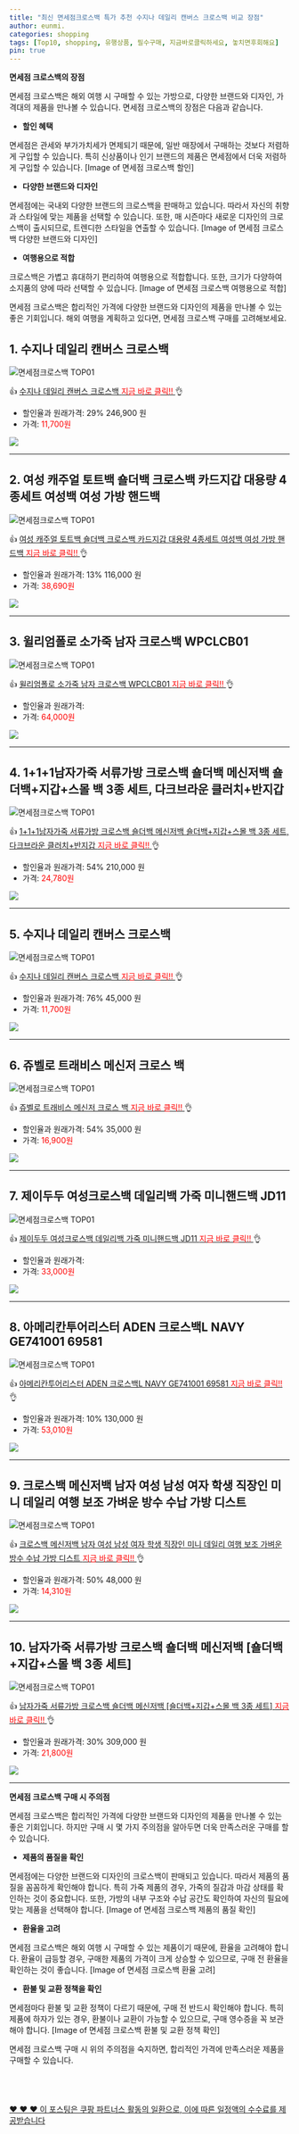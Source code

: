 ```yaml
---
title: "최신 면세점크로스백 특가 추천 수지나 데일리 캔버스 크로스백 비교 장점"
author: eunmi.
categories: shopping
tags: [Top10, shopping, 유행상품, 필수구매, 지금바로클릭하세요, 놓치면후회해요]
pin: true
---
```

**면세점 크로스백의 장점**

면세점 크로스백은 해외 여행 시 구매할 수 있는 가방으로, 다양한 브랜드와 디자인, 가격대의 제품을 만나볼 수 있습니다. 면세점 크로스백의 장점은 다음과 같습니다.

* **할인 혜택**

면세점은 관세와 부가가치세가 면제되기 때문에, 일반 매장에서 구매하는 것보다 저렴하게 구입할 수 있습니다. 특히 신상품이나 인기 브랜드의 제품은 면세점에서 더욱 저렴하게 구입할 수 있습니다.
[Image of 면세점 크로스백 할인]
* **다양한 브랜드와 디자인**

면세점에는 국내외 다양한 브랜드의 크로스백을 판매하고 있습니다. 따라서 자신의 취향과 스타일에 맞는 제품을 선택할 수 있습니다. 또한, 매 시즌마다 새로운 디자인의 크로스백이 출시되므로, 트렌디한 스타일을 연출할 수 있습니다.
[Image of 면세점 크로스백 다양한 브랜드와 디자인]
* **여행용으로 적합**

크로스백은 가볍고 휴대하기 편리하여 여행용으로 적합합니다. 또한, 크기가 다양하여 소지품의 양에 따라 선택할 수 있습니다.
[Image of 면세점 크로스백 여행용으로 적합]

면세점 크로스백은 합리적인 가격에 다양한 브랜드와 디자인의 제품을 만나볼 수 있는 좋은 기회입니다. 해외 여행을 계획하고 있다면, 면세점 크로스백 구매를 고려해보세요.

   

## 1. 수지나 데일리 캔버스 크로스백

![면세점크로스백 TOP01](https://thumbnail10.coupangcdn.com/thumbnails/remote/230x230ex/image/vendor_inventory/7b02/7bfa8011da64ec0ec5474735161c820a0413b364f71f4c656b8b7bfb4c67.jpg)


👍 [수지나 데일리 캔버스 크로스백 <font color=red> 지금 바로 클릭!! </font> ](https://link.coupang.com/re/AFFSDP?lptag=AF3617701&subid=GithubCoopas&pageKey=7044548249&traceid=V0-153&itemId=17430737038&vendorItemId=84608317546) 👌 


- 할인율과 원래가격: 29%  246,900   원
- 가격: <span style='color:red'>11,700원</span>

[![](/discount_price.png)](https://link.coupang.com/re/AFFSDP?lptag=AF3617701&subid=GithubCoopas&pageKey=7044548249&traceid=V0-153&itemId=17430737038&vendorItemId=84608317546)

---


   

## 2. 여성 캐주얼 토트백 숄더백 크로스백 카드지갑 대용량 4종세트 여성백 여성 가방 핸드백

![면세점크로스백 TOP01](https://thumbnail9.coupangcdn.com/thumbnails/remote/230x230ex/image/vendor_inventory/1088/ef4418c3713d1e52fb6103b423004c740c18488e3c99fff189b7262c0371.jpg)


👍 [여성 캐주얼 토트백 숄더백 크로스백 카드지갑 대용량 4종세트 여성백 여성 가방 핸드백 <font color=red> 지금 바로 클릭!! </font> ](https://link.coupang.com/re/AFFSDP?lptag=AF3617701&subid=GithubCoopas&pageKey=7405561759&traceid=V0-153&itemId=19176652938&vendorItemId=87671848257) 👌 


- 할인율과 원래가격: 13%  116,000   원
- 가격: <span style='color:red'>38,690원</span>

[![](/discount_price.png)](https://link.coupang.com/re/AFFSDP?lptag=AF3617701&subid=GithubCoopas&pageKey=7405561759&traceid=V0-153&itemId=19176652938&vendorItemId=87671848257)

---


   

## 3. 윌리엄폴로 소가죽 남자 크로스백 WPCLCB01

![면세점크로스백 TOP01](https://thumbnail7.coupangcdn.com/thumbnails/remote/230x230ex/image/vendor_inventory/9f87/4437824b6c6defbb5f97bc3decfcf94caf0b11198ec922d918d1bf0522b4.jpg)


👍 [윌리엄폴로 소가죽 남자 크로스백 WPCLCB01 <font color=red> 지금 바로 클릭!! </font> ](https://link.coupang.com/re/AFFSDP?lptag=AF3617701&subid=GithubCoopas&pageKey=7092892390&traceid=V0-153&itemId=17681377835&vendorItemId=84846604140) 👌 


- 할인율과 원래가격: 
- 가격: <span style='color:red'>64,000원</span>

[![](/discount_price.png)](https://link.coupang.com/re/AFFSDP?lptag=AF3617701&subid=GithubCoopas&pageKey=7092892390&traceid=V0-153&itemId=17681377835&vendorItemId=84846604140)

---


   

## 4. 1+1+1남자가죽 서류가방 크로스백 숄더백 메신저백 숄더백+지갑+스몰 백 3종 세트, 다크브라운 클러치+반지갑

![면세점크로스백 TOP01](https://thumbnail10.coupangcdn.com/thumbnails/remote/230x230ex/image/vendor_inventory/f125/68fa1a8c0984b29fca089d900c526b9f75e9a65253d2f070d642483ee3b3.png)


👍 [1+1+1남자가죽 서류가방 크로스백 숄더백 메신저백 숄더백+지갑+스몰 백 3종 세트, 다크브라운 클러치+반지갑 <font color=red> 지금 바로 클릭!! </font> ](https://link.coupang.com/re/AFFSDP?lptag=AF3617701&subid=GithubCoopas&pageKey=6629991582&traceid=V0-153&itemId=15110675000&vendorItemId=82332537599) 👌 


- 할인율과 원래가격: 54%  210,000   원
- 가격: <span style='color:red'>24,780원</span>

[![](/discount_price.png)](https://link.coupang.com/re/AFFSDP?lptag=AF3617701&subid=GithubCoopas&pageKey=6629991582&traceid=V0-153&itemId=15110675000&vendorItemId=82332537599)

---


   

## 5. 수지나 데일리 캔버스 크로스백

![면세점크로스백 TOP01](https://thumbnail6.coupangcdn.com/thumbnails/remote/230x230ex/image/vendor_inventory/efdf/9767a7058a2b7d565abf06ab17fbd0b8d7434668d8bac599b4ace59d3f5c.jpg)


👍 [수지나 데일리 캔버스 크로스백 <font color=red> 지금 바로 클릭!! </font> ](https://link.coupang.com/re/AFFSDP?lptag=AF3617701&subid=GithubCoopas&pageKey=7044548249&traceid=V0-153&itemId=17430737039&vendorItemId=84608317555) 👌 


- 할인율과 원래가격: 76%  45,000   원
- 가격: <span style='color:red'>11,700원</span>

[![](/discount_price.png)](https://link.coupang.com/re/AFFSDP?lptag=AF3617701&subid=GithubCoopas&pageKey=7044548249&traceid=V0-153&itemId=17430737039&vendorItemId=84608317555)

---


   

## 6. 쥬벨로 트래비스 메신저 크로스 백

![면세점크로스백 TOP01](https://thumbnail7.coupangcdn.com/thumbnails/remote/230x230ex/image/rs_quotation_api/fj3xrfmb/43aeefee90e745588211eda766f49f74.jpg)


👍 [쥬벨로 트래비스 메신저 크로스 백 <font color=red> 지금 바로 클릭!! </font> ](https://link.coupang.com/re/AFFSDP?lptag=AF3617701&subid=GithubCoopas&pageKey=6973102225&traceid=V0-153&itemId=17013617482&vendorItemId=84189360144) 👌 


- 할인율과 원래가격: 54%  35,000   원
- 가격: <span style='color:red'>16,900원</span>

[![](/discount_price.png)](https://link.coupang.com/re/AFFSDP?lptag=AF3617701&subid=GithubCoopas&pageKey=6973102225&traceid=V0-153&itemId=17013617482&vendorItemId=84189360144)

---


   

## 7. 제이두두 여성크로스백 데일리백 가죽 미니핸드백 JD11

![면세점크로스백 TOP01](https://thumbnail6.coupangcdn.com/thumbnails/remote/230x230ex/image/vendor_inventory/9fce/1f2c88e49e75a1a7a7b45bde5a1a4ad9b1c505dcbb69ce6b364d30c96a8d.jpg)


👍 [제이두두 여성크로스백 데일리백 가죽 미니핸드백 JD11 <font color=red> 지금 바로 클릭!! </font> ](https://link.coupang.com/re/AFFSDP?lptag=AF3617701&subid=GithubCoopas&pageKey=7200776442&traceid=V0-153&itemId=18201189669&vendorItemId=86379193158) 👌 


- 할인율과 원래가격: 
- 가격: <span style='color:red'>33,000원</span>

[![](/discount_price.png)](https://link.coupang.com/re/AFFSDP?lptag=AF3617701&subid=GithubCoopas&pageKey=7200776442&traceid=V0-153&itemId=18201189669&vendorItemId=86379193158)

---


   

## 8. 아메리칸투어리스터 ADEN 크로스백L NAVY GE741001 69581

![면세점크로스백 TOP01](https://thumbnail7.coupangcdn.com/thumbnails/remote/230x230ex/image/retail/images/2019/05/07/17/1/b37e9030-0490-4099-89d5-f359db33f582.jpg)


👍 [아메리칸투어리스터 ADEN 크로스백L NAVY GE741001 69581 <font color=red> 지금 바로 클릭!! </font> ](https://link.coupang.com/re/AFFSDP?lptag=AF3617701&subid=GithubCoopas&pageKey=4667090871&traceid=V0-153&itemId=5830775189&vendorItemId=4741472059) 👌 


- 할인율과 원래가격: 10%  130,000   원
- 가격: <span style='color:red'>53,010원</span>

[![](/discount_price.png)](https://link.coupang.com/re/AFFSDP?lptag=AF3617701&subid=GithubCoopas&pageKey=4667090871&traceid=V0-153&itemId=5830775189&vendorItemId=4741472059)

---


   

## 9. 크로스백 메신저백 남자 여성 남성 여자 학생 직장인 미니 데일리 여행 보조 가벼운 방수 수납 가방 디스트

![면세점크로스백 TOP01](https://thumbnail9.coupangcdn.com/thumbnails/remote/230x230ex/image/vendor_inventory/180f/fbc392377bb3fe8956b4b33a238e48f1a085dc58eec2f0d501c271fc4fd5.jpg)


👍 [크로스백 메신저백 남자 여성 남성 여자 학생 직장인 미니 데일리 여행 보조 가벼운 방수 수납 가방 디스트 <font color=red> 지금 바로 클릭!! </font> ](https://link.coupang.com/re/AFFSDP?lptag=AF3617701&subid=GithubCoopas&pageKey=7542136730&traceid=V0-153&itemId=19829676051&vendorItemId=86931457277) 👌 


- 할인율과 원래가격: 50%  48,000   원
- 가격: <span style='color:red'>14,310원</span>

[![](/discount_price.png)](https://link.coupang.com/re/AFFSDP?lptag=AF3617701&subid=GithubCoopas&pageKey=7542136730&traceid=V0-153&itemId=19829676051&vendorItemId=86931457277)

---


   

## 10. 남자가죽 서류가방 크로스백 숄더백 메신저백 [숄더백+지갑+스몰 백 3종 세트]

![면세점크로스백 TOP01](https://thumbnail8.coupangcdn.com/thumbnails/remote/230x230ex/image/vendor_inventory/5b26/5a87c135f4332e37d500841669e48de50021b11b9ad676df335e66dd209b.jpg)


👍 [남자가죽 서류가방 크로스백 숄더백 메신저백 [숄더백+지갑+스몰 백 3종 세트] <font color=red> 지금 바로 클릭!! </font> ](https://link.coupang.com/re/AFFSDP?lptag=AF3617701&subid=GithubCoopas&pageKey=7141863830&traceid=V0-153&itemId=17933563271&vendorItemId=85094449071) 👌 


- 할인율과 원래가격: 30%  309,000   원
- 가격: <span style='color:red'>21,800원</span>

[![](/discount_price.png)](https://link.coupang.com/re/AFFSDP?lptag=AF3617701&subid=GithubCoopas&pageKey=7141863830&traceid=V0-153&itemId=17933563271&vendorItemId=85094449071)

---
**면세점 크로스백 구매 시 주의점**

면세점 크로스백은 합리적인 가격에 다양한 브랜드와 디자인의 제품을 만나볼 수 있는 좋은 기회입니다. 하지만 구매 시 몇 가지 주의점을 알아두면 더욱 만족스러운 구매를 할 수 있습니다.

* **제품의 품질을 확인**

면세점에는 다양한 브랜드와 디자인의 크로스백이 판매되고 있습니다. 따라서 제품의 품질을 꼼꼼하게 확인해야 합니다. 특히 가죽 제품의 경우, 가죽의 질감과 마감 상태를 확인하는 것이 중요합니다. 또한, 가방의 내부 구조와 수납 공간도 확인하여 자신의 필요에 맞는 제품을 선택해야 합니다.
[Image of 면세점 크로스백 제품의 품질 확인]
* **환율을 고려**

면세점 크로스백은 해외 여행 시 구매할 수 있는 제품이기 때문에, 환율을 고려해야 합니다. 환율이 급등할 경우, 구매한 제품의 가격이 크게 상승할 수 있으므로, 구매 전 환율을 확인하는 것이 좋습니다.
[Image of 면세점 크로스백 환율 고려]
* **환불 및 교환 정책을 확인**

면세점마다 환불 및 교환 정책이 다르기 때문에, 구매 전 반드시 확인해야 합니다. 특히 제품에 하자가 있는 경우, 환불이나 교환이 가능할 수 있으므로, 구매 영수증을 꼭 보관해야 합니다.
[Image of 면세점 크로스백 환불 및 교환 정책 확인]

면세점 크로스백 구매 시 위의 주의점을 숙지하면, 합리적인 가격에 만족스러운 제품을 구매할 수 있습니다.<br><br><br><br><br> [ ❤ ❤ ❤ 이 포스팅은 쿠팡 파트너스 활동의 일환으로, 이에 따른 일정액의 수수료를 제공받습니다](https://link.coupang.com/a/bcEFyh)